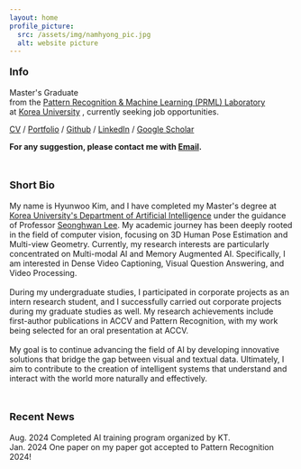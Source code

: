 ```yaml
---
layout: home
profile_picture:
  src: /assets/img/namhyong_pic.jpg
  alt: website picture
---
```

<p style="font-size: 18px;">
  <strong>Info</strong><br>
</p>
<p>

   Master's Graduate <br>from the <a href="http://pr.korea.ac.kr/" target="_blank">Pattern Recognition & Machine Learning (PRML) Laboratory</a><br>at <a href="https://www.korea.ac.kr/">Korea University</a> , currently seeking job opportunities.
</p> 
<p>
  <a href="/assets/pdf/CV_HyunWoo.pdf" target="_blank">CV</a> / <a href="/assets/pdf/portfolio.pdf" target="_blank">Portfolio</a> / <a href="https://github.com/khw11044" target="_blank">Github</a> / <a href="https://www.linkedin.com/in/hyunwoo-kim-35a441205/" target="_blank">LinkedIn</a> / <a href="https://scholar.google.co.kr/citations?user=FhdyFDMAAAAJ&hl=ko&authuser=1" target="_blank">Google Scholar</a><br>
</p>
<p>
  <strong>For any suggestion, please contact me with <a href="mailto:khw11044@gmail.com">Email</a>.</strong><br>
</p>
<br>
<p style="font-size: 18px;">
  <strong>Short Bio</strong><br>
</p>
<p>
  My name is Hyunwoo Kim, and I have completed my Master's degree at <a href="http://xai.korea.ac.kr/" target="_blank">Korea University's Department of Artificial Intelligence</a> under the guidance of Professor <a href="https://research.com/u/seong-whan-lee" target="_blank">Seonghwan Lee</a>. My academic journey has been deeply rooted in the field of computer vision, focusing on 3D Human Pose Estimation and Multi-view Geometry. Currently, my research interests are particularly concentrated on Multi-modal AI and Memory Augmented AI. Specifically, I am interested in Dense Video Captioning, Visual Question Answering, and Video Processing.
  <br><br>
  During my undergraduate studies, I participated in corporate projects as an intern research student, and I successfully carried out corporate projects during my graduate studies as well. My research achievements include first-author publications in ACCV and Pattern Recognition, with my work being selected for an oral presentation at ACCV.
  <br><br>
  My goal is to continue advancing the field of AI by developing innovative solutions that bridge the gap between visual and textual data. Ultimately, I aim to contribute to the creation of intelligent systems that understand and interact with the world more naturally and effectively.
</p>
<br>
<p style="font-size: 18px;">
  <strong>Recent News</strong><br>
</p>
<p>
Aug. 2024 Completed AI training program organized by KT.<br>
Jan. 2024 One paper on my paper got accepted to Pattern Recognition 2024!<br>
<p>